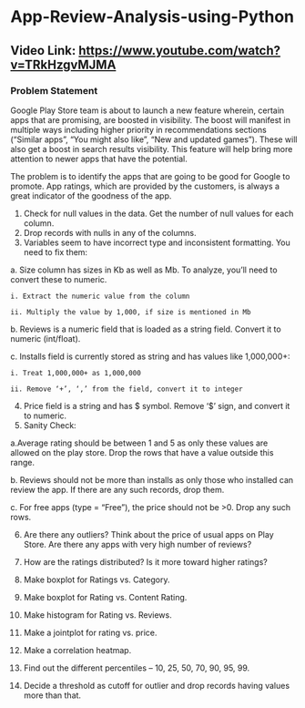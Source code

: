 # App-Review-Analysis-using-Python
## Video Link: https://www.youtube.com/watch?v=TRkHzgvMJMA
### Problem Statement
Google Play Store team is about to launch a new feature wherein, certain apps that are promising, are boosted in visibility. The boost will manifest in multiple ways including higher priority in recommendations sections (“Similar apps”, “You might also like”, “New and updated games”). These will also get a boost in search results visibility.  This feature will help bring more attention to newer apps that have the potential.

The problem is to identify the apps that are going to be good for Google to promote. App ratings, which are provided by the customers, is always a great indicator of the goodness of the app.

1. Check for null values in the data. Get the number of null values for each column.
2. Drop records with nulls in any of the columns. 
3. Variables seem to have incorrect type and inconsistent formatting. You need to fix them: 

  a. Size column has sizes in Kb as well as Mb. To analyze,    you’ll need to convert these to numeric.

    i. Extract the numeric value from the column

    ii. Multiply the value by 1,000, if size is mentioned in Mb

  b. Reviews is a numeric field that is loaded as a string field. Convert it to numeric (int/float).

  c. Installs field is currently stored as string and has values  like 1,000,000+: 

    i. Treat 1,000,000+ as 1,000,000

    ii. Remove ‘+’, ‘,’ from the field, convert it to integer
4. Price field is a string and has $ symbol. Remove ‘$’ sign, and convert it to numeric.
5. Sanity Check:
  
  a.Average rating should be between 1 and 5 as only these values are allowed on the play store. Drop the rows that have a value outside this range.
  
  b. Reviews should not be more than installs as only those who installed can review the app. If there are any such records, drop them.
  
  c. For free apps (type = “Free”), the price should not be >0. Drop any such rows.

6. Are there any outliers? Think about the price of usual apps on Play Store.
Are there any apps with very high number of reviews?

7. How are the ratings distributed? Is it more toward higher ratings?

8. Make boxplot for Ratings vs. Category.

9. Make boxplot for Rating vs. Content Rating.

10. Make histogram for Rating vs. Reviews.

11. Make a jointplot for rating vs. price.

12. Make a correlation heatmap.

13. Find out the different percentiles – 10, 25, 50, 70, 90, 95, 99.

14. Decide a threshold as cutoff for outlier and drop records having values more than that.
